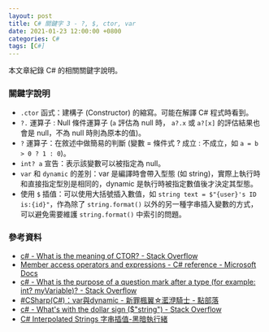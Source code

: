 ```yaml
---
layout: post
title: C# 關鍵字 3 - ?, $, ctor, var
date: 2021-01-23 12:00:00 +0800
categories: C#
tags: [C#]
--- 
```


本文章紀錄 C# 的相關關鍵字說明。

### 關鍵字說明

- `.ctor` 函式：建構子 (Constructor) 的縮寫。可能在解譯 C# 程式時看到。
- `?.` 運算子 : Null 條件運算子 (`a` 評估為 null 時， `a?.x` 或 `a?[x]` 的評估結果也會是 null，不為 null 時則為原本的值)。
- `?` 運算子：在敘述中做簡易的判斷 (變數 = 條件式 ? 成立 : 不成立，如 `a = b > 0 ? 1 : 0`)。
- `int? a` 宣告：表示該變數可以被指定為 null。
- `var` 和 `dynamic` 的差別：var 是編譯時會帶入型態 (如 string)，實際上執行時和直接指定型別是相同的，dynamic 是執行時被指定數值後才決定其型態。
- 使用 `$` 插值：可以使用大括號插入數值，如 `string text = $"{user}'s ID is:{id}"`，作為除了 `string.format()` 以外的另一種字串插入變數的方式，可以避免需要維護 `string.format()` 中索引的問題。 

### 參考資料
- [c# - What is the meaning of CTOR? - Stack Overflow](https://stackoverflow.com/questions/4614099/what-is-the-meaning-of-ctor)
- [Member access operators and expressions - C# reference - Microsoft Docs](https://docs.microsoft.com/en-us/dotnet/csharp/language-reference/operators/member-access-operators#null-conditional-operators--and-)
- [c# - What is the purpose of a question mark after a type (for example: int? myVariable)? - Stack Overflow](https://stackoverflow.com/questions/2690866/what-is-the-purpose-of-a-question-mark-after-a-type-for-example-int-myvariabl)
- [#CSharp(C#)：var與dynamic - 新罪楓翼☆灆洢騎士 - 點部落](https://dotblogs.com.tw/knightzone/2013/09/08/116725)
- [c# - What's with the dollar sign ($"string") - Stack Overflow](https://stackoverflow.com/questions/32878549/whats-with-the-dollar-sign-string)
- [C# Interpolated Strings 字串插值-黑暗執行緒](https://blog.darkthread.net/blog/c-interpolated-string/)